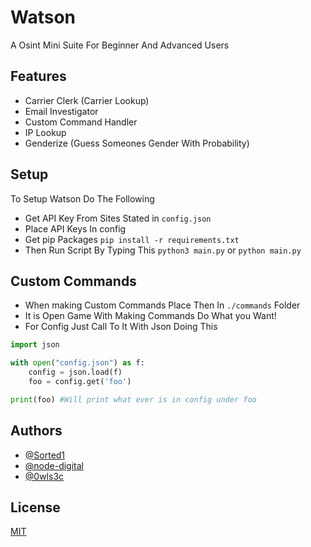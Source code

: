 
# Watson

A Osint Mini Suite For Beginner And Advanced Users

## Features

- Carrier Clerk (Carrier Lookup)
- Email Investigator
- Custom Command Handler
- IP Lookup
- Genderize (Guess Someones Gender With Probability)
## Setup
To Setup Watson Do The Following

 * Get API Key From Sites Stated in ```config.json```
 * Place API Keys In config
 * Get pip Packages `pip install -r requirements.txt`
 * Then Run Script By Typing This `python3 main.py` or `python main.py`
## Custom Commands
* When making Custom Commands Place Then In `./commands` Folder
* It is Open Game With Making Commands Do What you Want!
* For Config Just Call To It With Json Doing This 
```py
import json

with open("config.json") as f:
    config = json.load(f)
    foo = config.get('foo')

print(foo) #Will print what ever is in config under foo
```
## Authors

- [@Sorted1](https://www.github.com/sorted1)
- [@node-digital](https://www.github.com/Kauwzi)
- [@0wls3c](https://www.github.com/0wls3c)
## License

[MIT](https://choosealicense.com/licenses/mit/)

